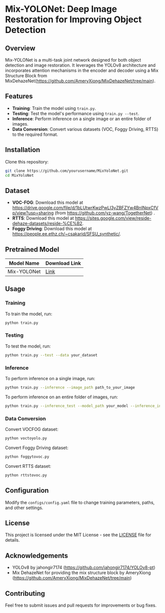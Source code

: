 # Mix-YOLONet: Deep Image Restoration for Improving Object Detection

## Overview

Mix-YOLONet is a multi-task joint network designed for both object detection and image restoration. It leverages the YOLOv8 architecture and incorporates attention mechanisms in the encoder and decoder using a Mix Structure Block from MixDehazeNet(https://github.com/AmeryXiong/MixDehazeNet/tree/main).

## Features

- **Training**: Train the model using `train.py`.
- **Testing**: Test the model's performance using `train.py --test`.
- **Inference**: Perform inference on a single image or an entire folder of images.
- **Data Conversion**: Convert various datasets (VOC, Foggy Driving, RTTS) to the required format.

## Installation

Clone this repository:
```bash
git clone https://github.com/yourusername/MixYoloNet.git
cd MixYoloNet
```

## Dataset
- **VOC-FOG**: Download this model at https://drive.google.com/file/d/1bLUtwrKwzPwLI3yZBFZYw4BnINpxCfVp/view?usp=sharing (from https://github.com/yz-wang/TogetherNet) .
- **RTTS**: Download this model at https://sites.google.com/view/reside-dehaze-datasets/reside-%CE%B2.
- **Foggy Driving**: Download this model at https://people.ee.ethz.ch/~csakarid/SFSU_synthetic/. 

## Pretrained Model
| Model Name             | Download Link                                  |
|------------------------|-------------------------------------------------|
| Mix-YOLONet | [Link](https://drive.google.com/file/d/1URQIXPIMJMSvucez9HjEglrWu33PrIs5/view?usp=sharing)      |


## Usage

### Training

To train the model, run:
```bash
python train.py
```

### Testing

To test the model, run:
```bash
python train.py --test --data your_dataset
```

### Inference

To perform inference on a single image, run:
```bash
python train.py --inference --image_path path_to_your_image
```

To perform inference on an entire folder of images, run:
```bash
python train.py --inference_test --model_path your_model --inference_input your_input_image
```

### Data Conversion

Convert VOCFOG dataset:
```bash
python voctoyolo.py 
```

Convert Foggy Driving dataset:
```bash
python foggytovoc.py 
```

Convert RTTS dataset:
```bash
python rttstovoc.py 
```

## Configuration

Modify the `configs/config.yaml` file to change training parameters, paths, and other settings.

## License

This project is licensed under the MIT License - see the [LICENSE](LICENSE) file for details.

## Acknowledgements

- YOLOv8 by jahongir7174 (https://github.com/jahongir7174/YOLOv8-pt)
- Mix DehazeNet for providing the mix structure block by AmeryXiong (https://github.com/AmeryXiong/MixDehazeNet/tree/main)

## Contributing

Feel free to submit issues and pull requests for improvements or bug fixes.
```